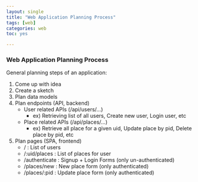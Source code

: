 ```yaml
---
layout: single
title: "Web Application Planning Process"
tags: [web]
categories: web
toc: yes

---
```


### Web Application Planning Process

General planning steps of an application:

1. Come up with idea 
2. Create a sketch
3. Plan data models
4. Plan endpoints (API, backend)
   - User related APIs (/api/users/…)
     - ex) Retrieving list of all users, Create new user, Login user, etc
   - Place related APIs (/api/places/…)
     - ex) Retrieve all place for a given uid, Update place by pid, Delete place by pid, etc
5. Plan pages (SPA, frontend)
   - / : List of users
   - /:uid/places : List of places for user
   - /authenticate : Signup + Login Forms (only un-authenticated)
   - /places/new : New place form (only authenticated)
   - /places/:pid : Update place form (only authenticated)
